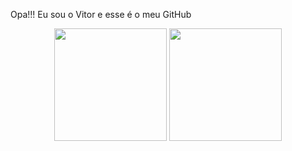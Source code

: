 Opa!!! Eu sou o Vitor e esse é o meu GitHub
<div align="center">
  
 <img height="180em" src="https://github-readme-stats.vercel.app/api?username=VitorAmonRa&show_icons=true&theme=dark">
 <img height="180em"  src="https://github-readme-stats.vercel.app/api/top-langs/?username=VitorAmonRa&layout=compact&theme=dark">

 </div>


